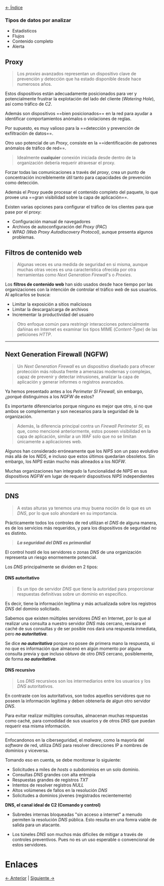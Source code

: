 [<- Índice](../DeteccionIntrusos.md)
### Tipos de datos por analizar

- Estadisticos
- Flujos
- Contenido completo
- Alerta

## Proxy

> Los *proxies* avanzados representan un dispositivo clave de prevención y detección que ha estado disponible desde hace numerosos años.

Estos dispositivos están adecuadamente posicionados para ver y potencialmente frustrar la explotación del lado del cliente (*Watering Hole*), así como tráfico de *C2*.

Además son dispositivos ==bien posicionados== en la red para ayudar a identificar comportamientos anómalos o violaciones de reglas.

Por supuesto, es muy valioso para la ==detección y prevención de exfiltración de datos==.

Otro uso potencial de un *Proxy*, consiste en la ==identificación de patrones anómalos de tráfico de red==.

> Idealmente **cualquier** conexión iniciada desde dentro de la organización debería requerir atravesar el proxy.

Forzar todas las comunicaciones a través del *proxy*, crea un punto de concentración increíblemente útil tanto para capacidades de prevención como detección.

Además el *Proxy* puede procesar el contenido completo del paquete, lo que provee una ==gran visibilidad sobre la capa de aplicación==.

Existen varias opciones para configurar el tráfico de los clientes para que pase por el proxy:

- Configuración manual de navegadores
- Archivos de autoconfiguración del *Proxy* (*PAC*)
- *WPAD (Web Proxy Autodiscovery Protocol)*, aunque presenta algunos problemas.

## Filtros de contenido web

> Algunas veces es una medida de seguridad en si misma, aunque muchas otras veces es una característica ofrecida por otra herramientas como *Next Generation Firewall*'s o *Proxies*.

Los **filtros de contenido web** han sido usados desde hace tiempo por las organizaciones con la intención de controlar el tráfico *web* de sus usuarios.
Al aplicarlos se busca:

- Limitar la exposición a sitios maliciosos
- Limitar la descarga/carga de archivos
- Incrementar la productividad del usuairo

> Otro enfoque común para restringir interacciones potencialmente dañinas en Internet es examinar los tipos MIME (*Content-Type*) de las peticiones *HTTP*.

---
## Next Generation Firewall (NGFW)

> Un *Next Generation Firewall* es un dispositivo diseñado para ofrecer protección más robusta frente a amenazas modernas y complejas, capaz de prevenir y detectar intrusiones, analizar la capa de aplicación y generar informes o registros avanzados.

Ya hemos presentado antes a los *Perimeter SI Firewall*, sin embargo, ¿porqué distinguimos a los *NGFW* de estos?

Es importante diferenciarlos porque ninguno es mejor que otro, si no que ambos se complementan y son necesarios para la seguridad de la organización.

> Además, la diferencia principal contra un *Firewall Perimeter SI*, es que, como mencioné anteriormente, estos poseen visibilidad en la capa de aplicación, similar a un *WAF* solo que no se limitan únicamente a aplicaciones web.

Algunos han considerado erróneamente que los *NIPS* son un paso evolutivo más allá de los *NIDS*, e incluso que estos últimos quedarían obsoletos.
Sin embargo, los *NIPS* están mucho más alineados a los *NGFW*.

Muchas organizaciones han integrado la funcionalidad de *NIPS* en sus dispositivos *NGFW* em lugar de requerir dispositivos *NIPS* independientes

---
## DNS

> A estas alturas ya tenemos una muy buena noción de lo que es un *DNS*, por lo que solo ahondaré en su importancia.

Prácticamente todos los controles de red utilizan el *DNS* de alguna manera, es de los servicios más requeridos, y para los dispositivos de seguridad no es distinto.

> ***La seguridad del DNS es primordial***

El control hostil de los servidores o zonas *DNS* de una organización representa un riesgo enormemente potencial.

Los *DNS* principalmente se dividen en 2 tipos:

#### DNS autoritativo

> Es un tipo de servidor *DNS* que tiene la autoridad para proporcionar respuestas definitivas sobre un dominio en específico.

Es decir, tiene la información legítima y más actualizada sobre los registros *DNS* del dominio solicitado.

Sabemos que existen múltiples servidores *DNS* en Internet, por lo que al realizar una consulta a nuestro servidor *DNS* más cercano, revisara el caché de sus consultas y de ser posible nos dará una respuesta inmediata, pero ***no autoritativa***.

Se dice ***no autoritativa*** porque no posee de primera mano la respuesta, si no que es información que almacenó en algún momento por alguna consulta previa y que incluso obtuvo de otro *DNS* cercano, posiblemente, de forma ***no autoritativa***.

#### DNS recursivo

> Los *DNS* recursivos son los intermediarios entre los usuarios y los *DNS* autoritativos.

En contraste con los autoritativos, son todos aquellos servidores que no poseen la información legítima y deben obtenerla de algun otro servidor *DNS*.

Para evitar realizar múltiples consultas, almacenan muchas respuestas como caché, para comodidad de sus usuarios y de otros *DNS* que puedan requerir esa misma información.

---

Enfocandonos en la ciberseguridad, el *malware*, como la mayoría del *software* de red, utiliza *DNS* para resolver direcciones IP a nombres de dominios y viceversa.

Tomando eso en cuenta, se debe monitorear lo siguiente:

- Solicitudes a miles de *hosts* o subdominios en un solo dominio.
- Consultas *DNS* grandes con alta entropía
- Respuestas grandes de registros *TXT*
- Intentos de resolver registros *NULL*
- Altos volúmenes de fallos en la resolución *DNS*
- Solicitudes a dominios jóvenes (registrados recientemente)

**DNS, el canal ideal de C2 (Comando y control)**

- Subredes internas bloqueadas "sin acceso a internet" a menudo permiten la resolución *DNS* pública. Esto resulta en una fomra viable de salida para un atacante.

- Los túneles *DNS* son muchos más dificiles de mitigar a través de controles preventivos. Pues no es un uso esperable o convencional de estos servidores.

# Enlaces

[<- Anterior](HFC25_10_2024.md) | [Siguiente ->](HFC29_10_2024.md)